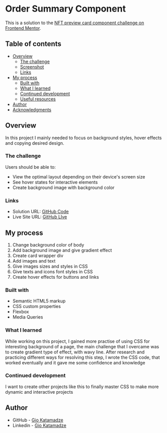 # Order Summary Component

This is a solution to the [NFT preview card component challenge on Frontend Mentor](https://www.frontendmentor.io/challenges/nft-preview-card-component-SbdUL_w0U).

## Table of contents

- [Overview](#overview)
  - [The challenge](#the-challenge)
  - [Screenshot](#screenshot)
  - [Links](#links)
- [My process](#my-process)
  - [Built with](#built-with)
  - [What I learned](#what-i-learned)
  - [Continued development](#continued-development)
  - [Useful resources](#useful-resources)
- [Author](#author)
- [Acknowledgments](#acknowledgments)

## Overview

In this project I mainly needed to focus on background styles, hover effects and copying desired design.

### The challenge

Users should be able to:

- View the optimal layout depending on their device's screen size
- See hover states for interactive elements
- Create background image with background color

### Links

- Solution URL: [GitHub Code](https://github.com/GioKatamadze/Order-Summary-Component)
- Live Site URL: [GitHub LIve](https://giokatamadze.github.io/Order-Summary-Component//)

## My process

1. Change background color of body
2. Add background image and give gradient effect
3. Create card wrapper div
4. Add images and text
5. Give images sizes and styles in CSS
6. Give texts and icons font styles in CSS
7. Create hover effects for buttons and links

### Built with

- Semantic HTML5 markup
- CSS custom properties
- Flexbox
- Media Queries

### What I learned

While working on this project, I gained more practise of using CSS for interesting background of a page, the main challenge that I overcame was to create gradient type of effect, with wavy line. After research and practicing different ways for resolving this step, I wrote the CSS code, that worked eventually and it gave me some confidence and knowledge

### Continued development

I want to create other projects like this to finally master CSS to make more dynamic and interactive projects

## Author

- GitHub - [Gio Katamadze](https://github.com/GioKatamadze)
- Linkedin - [Gio Katamadze](https://www.linkedin.com/in/gio-katamadze-a409931a7)
